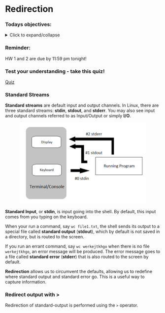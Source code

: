 # Redirection 

### Todays objectives: 

<details>
  <summary>Click to expand/collapse</summary>

- **Vocabulary**
  - Standard streams
  - Redirection
  - Standard input (stdin)
  - Standard output (stdout)
  - Standard error (stderr)
  - Concatenate
  - Regular expressions/regex
  - Delimiting character
  - Field
  - Pipe

- **Things you should know how to do after this class**
  - Understand what stdout, stderr, and stdin mean
  - Know how to redirect stdout, or stderr to an output file.
  - Know how to concatenate files together
  - Know how to search for simple strings in files
  - Know how to modify your search for simple strings using options
  - Know how to cut out delimited information from files
  - Know how to change the delimiter from a tab to another character (using cut)
  - Know how to use pipes to combine two commands into one

- **Commands covered**
  - `alias`
  - `ssh`
  - `rsync` or `wget` (or sftp, curl, or scp – whichever works best for you)
  - `md5sum` or `md5` or `md5sum-lite`
  - `gzip`
  - `gunzip`
  - `>`
  - `2>`
  - `&>`
  - `>>`
  - `cat`
  - `grep`
  - `cut`
  - `|`
  - `sort`
  - `uniq`
  - `tee`

</details>


### Reminder: 

HW 1 and 2 are due by 11:59 pm tonight!

### Test your understanding - take this quiz!

[Quiz](https://forms.gle/rmNNG3vXTzVgFc6X8)

### Standard Streams 

**Standard streams** are default input and output channels. In Linux, there are three standard streams: **stdin**, **stdout**, and **stderr**. You may also see input and output channels referred to as Input/Output or simply **I/O**.

<p align="center">
<img width="410" alt="stdin-stdout-stderr" src="https://github.com/jesshill/CSU-2025FA-DSCI-510-001_LINUX_as_a_computational_platform/blob/main/Images/stdin-stdout-stderr.png">
</p>

**Standard Input**, or **stdin**, is input going into the shell. By default, this input comes from you typing on the keyboard.

When your run a command, say `wc file1.txt`, the shell sends its output to a special file called **standard output** (**stdout**), which by default is not saved in a directory, but is routed to the screen.

If you run an errant command, say `wc werkejtkhgo` when there is no file `werkejtkhgo`, an error message will be produced. The error message goes to a file called **standard error** (**stderr**) that is also routed to the screen by default.

**Redirection** allows us to circumvent the defaults, allowing us to redefine where standard output and standard error go. This is a useful way to capture information.

### Redirect output with >

Redirection of standard-output is performed using the `>` operator.














